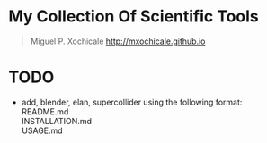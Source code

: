 # My Collection Of Scientific Tools

> Miguel P. Xochicale <http://mxochicale.github.io>  


# TODO

* add, blender, elan, supercollider using the following format:  
	README.md  
	INSTALLATION.md  
	USAGE.md  
